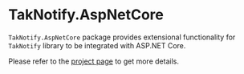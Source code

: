 # TakNotify.AspNetCore

`TakNotify.AspNetCore` package provides extensional functionality for `TakNotify` 
library to be integrated with ASP.NET Core.

Please refer to the [project page](https://taknotify.github.io/) to get
more details.